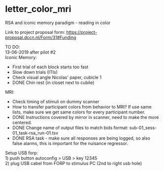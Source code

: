 # letter_color_mri
RSA and iconic memory paradigm - reading in color 

Link to project proposal form: https://project-proposal.dccn.nl/Form/31#Funding

TO DO: 
<br> 13-06-2019 after pilot #2
<br>
Iconic Memory: 
- First trial of each block starts too fast
- Slow down trials (ITIs)
- Check visual angle Nicolas' paper, cubicle 1
- DONE Chin rest (in closet next to cubile)

MRI:
- Check timing of stimuli on dummy scanner
- How to transfer participant colors from behavior to MRI? If use same lists, make sure we get same colors for every participant number.
- DONE Instructions covered by mirror in scanner, need to make the more centered.
- DONE Change name of output files to match bids format: sub-01_sess-01_task-rsa_run-01.tsv
- DONE RSA task - make sure all responses are being logged, so also false alarms, this is important for the nuisance regressor.


Setup USB forp: 
<br> 1) push button autoconfig > USB > key 12345
<br> 2) plug USB cabel from FORP to stimulus PC (2nd to right usb hole)
